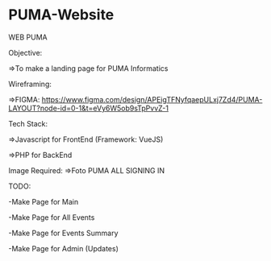 # PUMA-Website
WEB PUMA

Objective: 

=>To make a landing page for PUMA Informatics 

Wireframing: 

=>FIGMA: https://www.figma.com/design/APEigTFNyfqaepULxj7Zd4/PUMA-LAYOUT?node-id=0-1&t=eVy6W5ob9sTpPvvZ-1

Tech Stack: 

=>Javascript for FrontEnd (Framework: VueJS)

=>PHP for BackEnd

Image Required:
=>Foto PUMA ALL SIGNING IN

TODO:

-Make Page for Main 

-Make Page for All Events

-Make Page for Events Summary

-Make Page for Admin (Updates)
 
